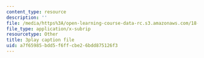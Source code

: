 ```yaml
---
content_type: resource
description: ''
file: /media/https%3A/open-learning-course-data-rc.s3.amazonaws.com/18-s096-topics-in-mathematics-with-applications-in-finance-fall-2013/a7f65985bdd5f6ffcbe26bdd875126f3_9G1IDAqrWkg.srt
file_type: application/x-subrip
resourcetype: Other
title: 3play caption file
uid: a7f65985-bdd5-f6ff-cbe2-6bdd875126f3
---
```

